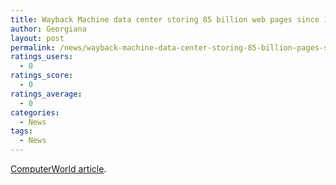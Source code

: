 ```yaml
---
title: Wayback Machine data center storing 85 billion web pages since 1996
author: Georgiana
layout: post
permalink: /news/wayback-machine-data-center-storing-85-billion-pages-since-1996/
ratings_users:
  - 0
ratings_score:
  - 0
ratings_average:
  - 0
categories:
  - News
tags:
  - News
---
```

[ComputerWorld article][1].

 [1]: http://www.computerworld.com/action/article.do?command=viewArticleBasic&taxonomyName=storage&articleId=9130081&taxonomyId=19&intsrc=kc_top